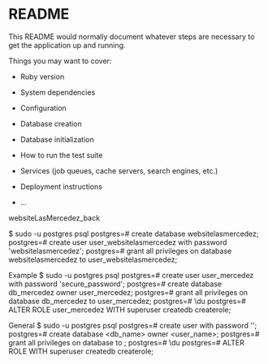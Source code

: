 # README

This README would normally document whatever steps are necessary to get the
application up and running.

Things you may want to cover:

* Ruby version

* System dependencies

* Configuration

* Database creation

* Database initialization

* How to run the test suite

* Services (job queues, cache servers, search engines, etc.)

* Deployment instructions

* ...

websiteLasMercedez_back


$ sudo -u postgres psql
postgres=# 
	create database websitelasmercedez;
postgres=# 
	create user user_websitelasmercedez with password 'websitelasmercedez';
postgres=# 
	grant all privileges on database websitelasmercedez to user_websitelasmercedez;


Example
$ sudo -u postgres psql
postgres=# create user user_mercedez with password 'secure_password';
postgres=# create database db_mercedez owner user_mercedez;
postgres=# grant all privileges on database db_mercedez to user_mercedez;
postgres=# \du
postgres=# ALTER ROLE user_mercedez WITH superuser createdb createrole;

General
$ sudo -u postgres psql
postgres=# create user <user-name> with password '<password>';
postgres=# create database <db_name> owner <user_name>;
postgres=# grant all privileges on database <db-name> to <user-name>;
postgres=# \du
postgres=# ALTER ROLE <user-name> WITH superuser createdb createrole;